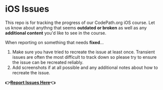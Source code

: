 # iOS Issues

This repo is for tracking the progress of our CodePath.org iOS course. Let us know about anythng that seems **outdated or broken** as well as any **additional content** you'd like to see in the course.

When reporting on something that needs **fixed**...
   1. Make sure you have tried to recreate the issue at least once. Transient issues are often the most difficult to track down so please try to ensure the issue can be recreated reliably.
   1. Add screenshots if at all possible and any additional notes about how to recreate the issue.
   
**👉[Report Issues Here](https://github.com/codepath/ios_issues/issues)👈**

